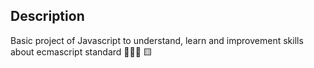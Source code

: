 ## Description
Basic project of Javascript to understand, learn and improvement skills about ecmascript standard 👨🏻‍💻 🟨